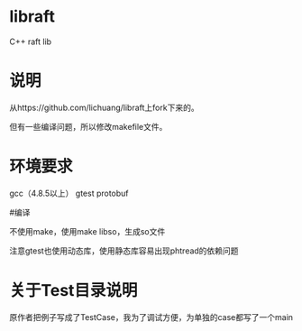 # libraft
C++ raft lib

# 说明

从https://github.com/lichuang/libraft上fork下来的。

但有一些编译问题，所以修改makefile文件。

# 环境要求

gcc（4.8.5以上）
gtest
protobuf

#编译

不使用make，使用make libso，生成so文件

注意gtest也使用动态库，使用静态库容易出现phtread的依赖问题

# 关于Test目录说明

原作者把例子写成了TestCase，我为了调试方便，为单独的case都写了一个main


